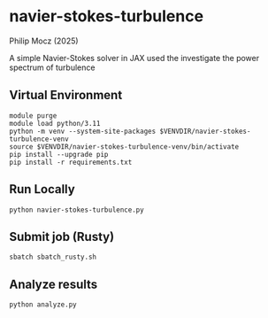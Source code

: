 # navier-stokes-turbulence

Philip Mocz (2025)

A simple Navier-Stokes solver in JAX
used the investigate the power spectrum of turbulence


## Virtual Environment

```console
module purge
module load python/3.11
python -m venv --system-site-packages $VENVDIR/navier-stokes-turbulence-venv
source $VENVDIR/navier-stokes-turbulence-venv/bin/activate
pip install --upgrade pip
pip install -r requirements.txt
```


## Run Locally

```console
python navier-stokes-turbulence.py
```


## Submit job (Rusty)

```console
sbatch sbatch_rusty.sh
```

## Analyze results

```console
python analyze.py
```
